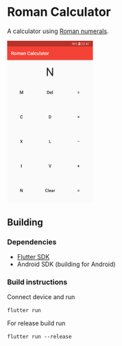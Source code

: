 # Roman Calculator

A calculator using
[Roman numerals](https://en.wikipedia.org/wiki/Roman_numerals).

<img src="img/screenshot.png" alt="screenshot" width="200" />

## Building

### Dependencies

- [Flutter SDK](https://flutter.dev/docs/get-started/install)
- Android SDK (building for Android)

### Build instructions

Connect device and run 

```
flutter run
```

For release build run 

```
flutter run --release
```